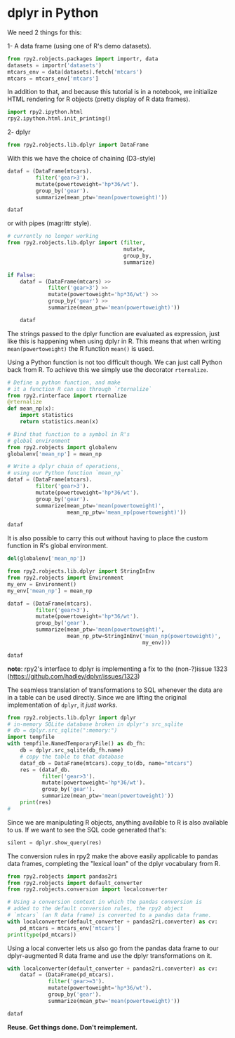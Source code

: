 # dplyr in Python

We need 2 things for this:

1- A data frame (using one of R's demo datasets).

```python
from rpy2.robjects.packages import importr, data
datasets = importr('datasets')
mtcars_env = data(datasets).fetch('mtcars')
mtcars = mtcars_env['mtcars']
```

In addition to that, and because this tutorial is in a notebook,
we initialize HTML rendering for R objects (pretty display of
R data frames).

```python
import rpy2.ipython.html
rpy2.ipython.html.init_printing()
```

2- dplyr

```python
from rpy2.robjects.lib.dplyr import DataFrame
```

With this we have the choice of chaining (D3-style)

```python
dataf = (DataFrame(mtcars).
         filter('gear>3').
         mutate(powertoweight='hp*36/wt').
         group_by('gear').
         summarize(mean_ptw='mean(powertoweight)'))

dataf
```

or with pipes (magrittr style).


```python
# currently no longer working
from rpy2.robjects.lib.dplyr import (filter,
                                     mutate,
                                     group_by,
                                     summarize)

if False:
    dataf = (DataFrame(mtcars) >>
             filter('gear>3') >>
             mutate(powertoweight='hp*36/wt') >>
             group_by('gear') >>
             summarize(mean_ptw='mean(powertoweight)'))

    dataf
```

The strings passed to the dplyr function are evaluated as expression,
just like this is happening when using dplyr in R. This means that
when writing `mean(powertoweight)` the R function `mean()` is used.

Using a Python function is not too difficult though. We can just
call Python back from R. To achieve this we simply
use the decorator `rternalize`.

```python
# Define a python function, and make
# it a function R can use through `rternalize`
from rpy2.rinterface import rternalize
@rternalize
def mean_np(x):
    import statistics
    return statistics.mean(x)

# Bind that function to a symbol in R's
# global environment
from rpy2.robjects import globalenv
globalenv['mean_np'] = mean_np

# Write a dplyr chain of operations,
# using our Python function `mean_np`
dataf = (DataFrame(mtcars).
         filter('gear>3').
         mutate(powertoweight='hp*36/wt').
         group_by('gear').
         summarize(mean_ptw='mean(powertoweight)',
                   mean_np_ptw='mean_np(powertoweight)'))

dataf
```

It is also possible to carry this out without having to
place the custom function in R's global environment.

```python
del(globalenv['mean_np'])
```

```python
from rpy2.robjects.lib.dplyr import StringInEnv
from rpy2.robjects import Environment
my_env = Environment()
my_env['mean_np'] = mean_np

dataf = (DataFrame(mtcars).
         filter('gear>3').
         mutate(powertoweight='hp*36/wt').
         group_by('gear').
         summarize(mean_ptw='mean(powertoweight)',
                   mean_np_ptw=StringInEnv('mean_np(powertoweight)',
                                           my_env)))

dataf
```


**note**: rpy2's interface to dplyr is implementing a fix to the (non-?)issue 1323
(https://github.com/hadley/dplyr/issues/1323)

The seamless translation of transformations to SQL whenever the
data are in a table can be used directly. Since we are lifting
the original implementation of `dplyr`, it *just works*.

```python
from rpy2.robjects.lib.dplyr import dplyr
# in-memory SQLite database broken in dplyr's src_sqlite
# db = dplyr.src_sqlite(":memory:")
import tempfile
with tempfile.NamedTemporaryFile() as db_fh:
    db = dplyr.src_sqlite(db_fh.name)
    # copy the table to that database
    dataf_db = DataFrame(mtcars).copy_to(db, name="mtcars")
    res = (dataf_db.
           filter('gear>3').
           mutate(powertoweight='hp*36/wt').
           group_by('gear').
           summarize(mean_ptw='mean(powertoweight)'))
    print(res)
# 
```

Since we are manipulating R objects, anything available to R is also available
to us. If we want to see the SQL code generated that's:

```python
silent = dplyr.show_query(res)
```

The conversion rules in rpy2 make the above easily applicable to pandas data frames,
completing the "lexical loan" of the dplyr vocabulary from R.


```python 
from rpy2.robjects import pandas2ri
from rpy2.robjects import default_converter
from rpy2.robjects.conversion import localconverter

# Using a conversion context in which the pandas conversion is
# added to the default conversion rules, the rpy2 object
# `mtcars` (an R data frame) is converted to a pandas data frame.
with localconverter(default_converter + pandas2ri.converter) as cv:
    pd_mtcars = mtcars_env['mtcars']
print(type(pd_mtcars))
```

Using a local converter lets us also go from the pandas data frame
to our dplyr-augmented R data frame and use the dplyr transformations
on it.

```python
with localconverter(default_converter + pandas2ri.converter) as cv:
    dataf = (DataFrame(pd_mtcars).
             filter('gear>=3').
             mutate(powertoweight='hp*36/wt').
             group_by('gear').
             summarize(mean_ptw='mean(powertoweight)'))

dataf
```

**Reuse. Get things done. Don't reimplement.**
